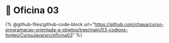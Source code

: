 # 💾 Oficina 03

{% @github-files/github-code-block url="https://github.com/chaua/curso-programacao-orientada-a-objetos/tree/main/03-codigos-fontes/CursoJava/src/oficina03" %}

